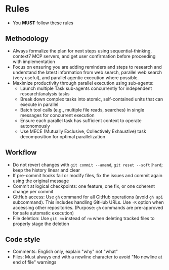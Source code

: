 # Rules

- You **MUST** follow these rules

## Methodology

- Always formalize the plan for next steps using sequential-thinking, context7 MCP servers, and get user confirmation before proceeding with implementation
- Focus on ensuring you are adding reminders and steps to research and understand the latest information from web search, parallel web search (very useful), and parallel agentic execution where possible.
- Maximize productivity through parallel execution using sub-agents:
  - Launch multiple Task sub-agents concurrently for independent research/analysis tasks
  - Break down complex tasks into atomic, self-contained units that can execute in parallel
  - Batch tool calls (e.g., multiple file reads, searches) in single messages for concurrent execution
  - Ensure each parallel task has sufficient context to operate autonomously
  - Use MECE (Mutually Exclusive, Collectively Exhaustive) task decomposition for optimal parallelization

## Workflow

- Do not revert changes with `git commit --amend`, `git reset --soft|hard`; keep the history linear and clear
- If pre-commit hooks fail or modify files, fix the issues and commit again using the original message
- Commit at logical checkpoints: one feature, one fix, or one coherent change per commit
- GitHub access: Use `gh` command for all GitHub operations (avoid `gh api` subcommand). This includes handling GitHub URLs. Use `-R` option when accessing other repositories. (Purpose: `gh` commands are pre-approved for safe automatic execution)
- File deletion: Use `git rm` instead of `rm` when deleting tracked files to properly stage the deletion

## Code style

- Comments: English only, explain "why" not "what"
- Files: Must always end with a newline character to avoid "No newline at end of file" warnings
